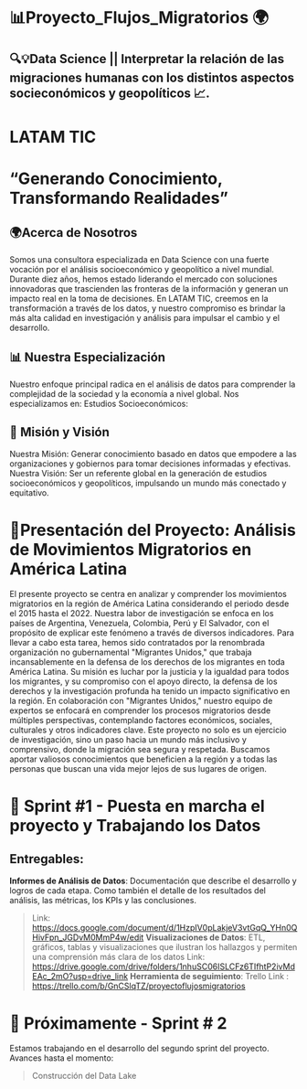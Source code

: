 # 📊Proyecto_Flujos_Migratorios 🌍
## 🔍💡Data Science || Interpretar la relación de las migraciones humanas con los distintos aspectos socieconómicos y geopolíticos 📈.

# LATAM TIC
# “Generando Conocimiento, Transformando Realidades”

## 🌍Acerca de Nosotros
Somos una consultora especializada en Data Science con una fuerte vocación por el análisis socioeconómico y geopolítico a nivel mundial. Durante diez años, hemos estado liderando el mercado con soluciones innovadoras que trascienden las fronteras de la información y generan un impacto real en la toma de decisiones.
En LATAM TIC, creemos en la transformación a través de los datos, y nuestro compromiso es brindar la más alta calidad en investigación y análisis para impulsar el cambio y el desarrollo. 

## 📊 Nuestra Especialización
Nuestro enfoque principal radica en el análisis de datos para comprender la complejidad de la sociedad y la economía a nivel global. Nos especializamos en:
Estudios Socioeconómicos: 

## 🚀 Misión y Visión
Nuestra Misión: Generar conocimiento basado en datos que empodere a las organizaciones y gobiernos para tomar decisiones informadas y efectivas.
Nuestra Visión: Ser un referente global en la generación de estudios socioeconómicos y geopolíticos, impulsando un mundo más conectado y equitativo.


# 🤝Presentación  del Proyecto:  Análisis de Movimientos Migratorios en América Latina

El presente proyecto se centra en analizar y comprender los movimientos migratorios en la región de América Latina considerando el periodo desde el 2015 hasta el 2022. Nuestra labor de investigación se enfoca en los países de Argentina, Venezuela, Colombia, Perú y El Salvador, con el propósito de explicar este fenómeno a través de diversos indicadores.
Para llevar a cabo esta tarea, hemos sido contratados por la renombrada organización no gubernamental "Migrantes Unidos," que trabaja incansablemente en la defensa de los derechos de los migrantes en toda América Latina. Su misión es luchar por la justicia y la igualdad para todos los migrantes, y su compromiso con el apoyo directo, la defensa de los derechos y la investigación profunda ha tenido un impacto significativo en la región.
En colaboración con "Migrantes Unidos," nuestro equipo de expertos se enfocará en comprender los procesos migratorios desde múltiples perspectivas, contemplando factores económicos, sociales, culturales y otros indicadores clave. 
Este proyecto no solo es un ejercicio de investigación, sino un paso hacia un mundo más inclusivo y comprensivo, donde la migración sea segura y respetada. Buscamos aportar valiosos conocimientos que beneficien a la región y a todas las personas que buscan una vida mejor lejos de sus lugares de origen.


# 🚀 Sprint #1 - Puesta en marcha el proyecto y Trabajando los Datos

## Entregables: 
**Informes de Análisis de Datos**: Documentación que describe el desarrollo y logros de cada etapa. Como también el detalle de los resultados del análisis, las métricas, los KPIs y las conclusiones.
> Link: https://docs.google.com/document/d/1HzpIV0pLakjeV3vtGqQ_YHn0QHivFpn_JGDvM0MmP4w/edit
**Visualizaciones de Datos**: ETL, gráficos, tablas y visualizaciones que ilustran los hallazgos y permiten una comprensión más clara de los datos
> Link: https://drive.google.com/drive/folders/1nhuSC06ISLCFz6TIfhtP2ivMdEAc_2mO?usp=drive_link
**Herramienta de seguimiento**: Trello
> Link : https://trello.com/b/GnCSlqTZ/proyectoflujosmigratorios

# 👀 Próximamente - Sprint # 2
Estamos trabajando en el desarrollo del segundo sprint del proyecto. Avances hasta el momento:
> Construcción del Data Lake





